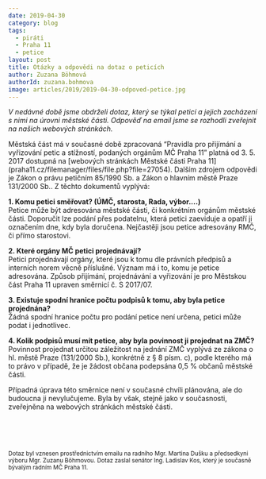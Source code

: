 ```yaml
---
date: 2019-04-30
category: blog
tags: 
  - piráti
  - Praha 11 
  - petice
layout: post
title: Otázky a odpovědi na dotaz o peticích
author: Zuzana Böhmová
authorId: zuzana.bohmova
image: articles/2019/2019-04-30-odpoved-petice.jpg
---
```


*V nedávné době jsme obdrželi dotaz, který se týkal peticí a jejich zacházení s nimi na úrovni městské části. Odpověď na email jsme se rozhodli zveřejnit na našich webových stránkách.*

Městská část má v současné době zpracovaná “Pravidla pro přijímání a vyřizování petic a stížností, podaných orgánům MČ Praha 11” platná od 3. 5. 2017 dostupná na [webových stránkách Městské části Praha 11] (praha11.cz/filemanager/files/file.php?file=27054). Dalším zdrojem odpovědi je Zákon o právu petičním 85/1990 Sb. a Zákon o hlavním městě Praze 131/2000 Sb.. Z těchto dokumentů vyplývá:

**1. Komu petici směřovat? (ÚMČ, starosta, Rada, výbor....)** <br>
Petice může být adresována městské části, či konkrétním orgánům městské části. Doporučit lze podání přes podatelnu, která petici zaeviduje a opatří ji označením dne, kdy byla doručena. Nejčastěji jsou petice adresovány RMČ, či přímo starostovi.

**2. Které orgány MČ petici projednávají?** <br>
Petici projednávají orgány, které jsou k tomu dle právních předpisů a interních norem věcně příslušné. Význam má i to, komu je petice adresována. Způsob přijímání, projednávání a vyřizování je pro Městskou část Praha 11 upraven směrnicí č. S 2017/07.

**3. Existuje spodní hranice počtu podpisů k tomu, aby byla petice projednána?** <br>
Žádná spodní hranice počtu pro podání petice není určena, petici může podat i jednotlivec.

**4. Kolik podpisů musí mít petice, aby byla povinnost ji projednat na ZMČ?** <br>
Povinnost projednat určitou záležitost na jednání ZMČ vyplývá ze zákona o hl. městě Praze (131/2000 Sb.), konkrétně z § 8 písm. c), podle kterého má to právo v případě, že je žádost občana podepsána 0,5 % občanů městské části.

Případná úprava této směrnice není v současné chvíli plánována, ale do budoucna ji nevylučujeme. Byla by však, stejně jako v současnosti, zveřejněna na webových stránkách městské části.

<br>
<br>
<br>

<sup>Dotaz byl vznesen prostřednictvím emailu na radního Mgr. Martina Dušku a předsedkyni výboru Mgr. Zuzanu Böhmovou. Dotaz zaslal senátor Ing. Ladislav Kos, který je současně bývalým radním MČ Praha 11.</sup>
